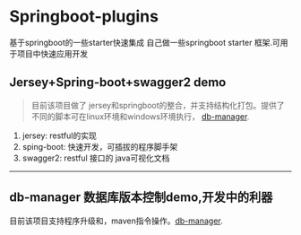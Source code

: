 # Springboot-plugins
基于springboot的一些starter快速集成
自己做一些springboot starter 框架.可用于项目中快速应用开发
## Jersey+Spring-boot+swagger2 demo
>目前该项目做了 jersey和springboot的整合，并支持结构化打包。提供了不同的脚本可在linux环境和windows环境执行，
[db-manager](Springboot-plugins/jersey-web).

1. jersey: restful的实现
2. sping-boot: 快速开发，可插拔的程序脚手架
3. swagger2: restful 接口的 java可视化文档

 --- 
 ## db-manager 数据库版本控制demo,开发中的利器
 目前该项目支持程序升级和，maven指令操作。[db-manager](Springboot-plugins/db-manager).
